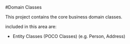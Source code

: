 #Domain Classes

This project contains the core business domain classes.

included in this area are: 

- Entity Classes (POCO Classes) (e.g. Person, Address)








